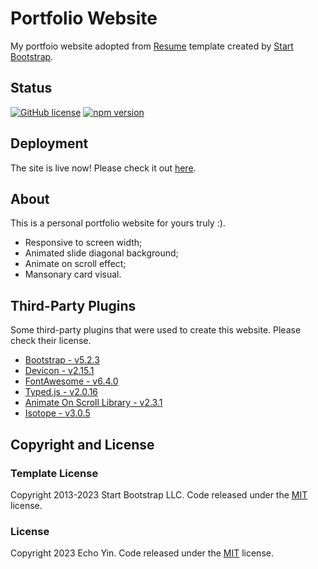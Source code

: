# Portfolio Website

My portfoio website adopted from [Resume](https://startbootstrap.com/theme/resume/) template created by [Start Bootstrap](https://startbootstrap.com/).

## Status

[![GitHub license](https://img.shields.io/badge/license-MIT-blue.svg)](https://raw.githubusercontent.com/StartBootstrap/startbootstrap-resume/master/LICENSE)
[![npm version](https://img.shields.io/npm/v/startbootstrap-resume.svg)](https://www.npmjs.com/package/startbootstrap-resume)

## Deployment

The site is live now!
Please check it out [here](https://e-choness.github.io/portfolio-site/).

## About

This is a personal portfolio website for yours truly :).

- Responsive to screen width;
- Animated slide diagonal background;
- Animate on scroll effect;
- Mansonary card visual.

## Third-Party Plugins

Some third-party plugins that were used to create this website. Please check their license.

- [Bootstrap - v5.2.3](https://getbootstrap.com/)
- [Devicon - v2.15.1](https://devicon.dev/)
- [FontAwesome - v6.4.0](https://fontawesome.com/)
- [Typed.js - v2.0.16](https://github.com/mattboldt/typed.js/releases/tag/v2.0.16)
- [Animate On Scroll Library - v2.3.1](https://michalsnik.github.io/aos/)
- [Isotope - v3.0.5](https://isotope.metafizzy.co/)

## Copyright and License

### Template License

Copyright 2013-2023 Start Bootstrap LLC. Code released under the [MIT](https://github.com/StartBootstrap/startbootstrap-resume/blob/master/LICENSE) license.

### License

Copyright 2023 Echo Yin. Code released under the [MIT](https://github.com/e-choness/e-choenss.github.io/blob/main/LICENSE) license.
